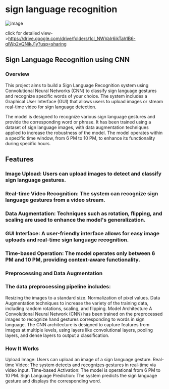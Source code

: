 # sign language recognition 
![image](https://github.com/user-attachments/assets/ca9532c8-1994-438e-a697-120be3a69bac)
   
click for detailed view->https://drive.google.com/drive/folders/1cl_NWVaIr6ikTah1B6-qlWp2vQNikJ1y?usp=sharing
## Sign Language Recognition using CNN
### Overview
This project aims to build a Sign Language Recognition system using Convolutional Neural Networks (CNN) to classify sign language gestures and recognize specific words of your choice. The system includes a Graphical User Interface (GUI) that allows users to upload images or stream real-time video for sign language detection.

The model is designed to recognize various sign language gestures and provide the corresponding word or phrase. It has been trained using a dataset of sign language images, with data augmentation techniques applied to increase the robustness of the model. The model operates within a specific time window, from 6 PM to 10 PM, to enhance its functionality during specific hours.

## Features
### Image Upload: Users can upload images to detect and classify sign language gestures.
### Real-time Video Recognition: The system can recognize sign language gestures from a video stream.
### Data Augmentation: Techniques such as rotation, flipping, and scaling are used to enhance the model's generalization.
### GUI Interface: A user-friendly interface allows for easy image uploads and real-time sign language recognition.
### Time-based Operation: The model operates only between 6 PM and 10 PM, providing context-aware functionality.
### Preprocessing and Data Augmentation
### The data preprocessing pipeline includes:

Resizing the images to a standard size.
Normalization of pixel values.
Data Augmentation techniques to increase the variety of the training data, including random rotations, scaling, and flipping.
Model Architecture
A Convolutional Neural Network (CNN) has been trained on the preprocessed images to recognize hand gestures corresponding to words in sign language. The CNN architecture is designed to capture features from images at multiple levels, using layers like convolutional layers, pooling layers, and dense layers to output a classification.

###  How It Works
Upload Image: Users can upload an image of a sign language gesture.
Real-time Video: The system detects and recognizes gestures in real-time via video input.
Time-based Activation: The model is operational from 6 PM to 10 PM.
Sign Language Prediction: The system predicts the sign language gesture and displays the corresponding word.
